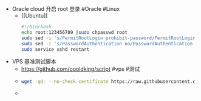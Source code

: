 - Oracle cloud 开启 root 登录 #Oracle #Linux
	- [[Ubuntu]]
	  ```bash
	  #!/bin/bash
	  echo root:123456789 |sudo chpasswd root
	  sudo sed -i 's/PermitRootLogin prohibit-password/PermitRootLogin yes/g' /etc/ssh/sshd_config;
	  sudo sed -i 's/PasswordAuthentication no/PasswordAuthentication yes/g' /etc/ssh/sshd_config;
	  sudo service sshd restart
	  ```
- VPS 基准测试脚本
	- https://github.com/oooldking/script #vps #测试
	- ```bash
	  wget -qO- --no-check-certificate https://raw.githubusercontent.com/oooldking/script/master/superbench.sh | bash
	  ```
	-